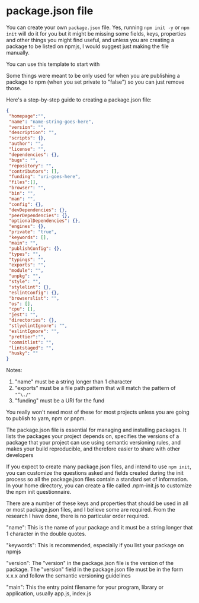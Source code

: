 # package.json file

You can create your own `package.json` file.  Yes, running `npm init -y` or `npm init` will do it for you but it might be missing some fields, keys, properties and other things you might find useful, and unless you are creating a package to be listed on npmjs, I would suggest just making the file manually.

You can use this template to start with

Some things were meant to be only used for when you are publishing a package to npm (when you set private to "false") so you can just remove those.

Here's a step-by-step guide to creating a package.json file:

```json
{
 "homepage":"",
 "name": "name-string-goes-here",
 "version": "",
 "description": "",
 "scripts": {},
 "author": "",
 "license": "",
 "dependencies": {},
 "bugs": "",
 "repository": "",
 "contributors": [],
 "funding": "uri-goes-here",
 "files":[],
 "browser": "",
 "bin": "",
 "man": "",
 "config": {},
 "devDependencies": {},
 "peerDependencies": {},
 "optionalDependencies": {},
 "engines": {},
 "private": "true",
 "keywords": [],
 "main": "",
 "publishConfig": {},
 "types": "",
 "typings": "",
 "exports": "",
 "module": "",
 "unpkg": "",
 "style": "",
 "stylelint": {},
 "eslintConfig": {},
 "browserslist": "",
 "os": [],
 "cpu": [],
 "jest": "",
 "directories": {},
 "stlyelintIgnore": "",
 "eslintIgnore": "",
 "prettier":"",
 "commitlint": "",
 "lintstaged": "",
 "husky": ""
}
```

Notes:

 1. "name" must be a string longer than 1 character
 2. "exports" must be a file path pattern that will match the pattern of `"^\./"`
 3. "funding" must be a URI for the fund

You really won't need most of these for most projects unless you are going to publish to yarn, npm or pnpm.

The package.json file is essential for managing and installing packages. It lists the packages your project depends on, specifies the versions of a package that your project can use using semantic versioning rules, and makes your build reproducible, and therefore easier to share with other developers

If you expect to create many package.json files, and intend to use `npm init`, you can customize the questions asked and fields created during the init process so all the package.json files contain a standard set of information. In your home directory, you can create a file called .npm-init.js to customize the npm init questionnaire.

There are a number of these keys and properties that should be used in all or most package.json files, and I believe some are required.  From the research I have done, there is no particular order required.

"name":  This is the name of your package and it must be a string longer that 1 character in the double quotes.

"keywords":  This is recommended, especially if you list your package on npmjs

"version": The "version" in the package.json file is the version of the package.
The "version" field in the package.json file must be in the form x.x.x and follow the semantic versioning guidelines

"main": This the entry point filename for your program, library or application, usually app.js, index.js
